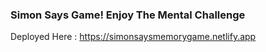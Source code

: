 ### Simon Says Game! Enjoy The Mental Challenge 

Deployed Here : https://simonsaysmemorygame.netlify.app 